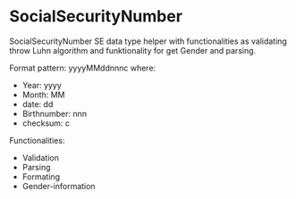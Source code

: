 # SocialSecurityNumber
SocialSecurityNumber SE data type helper with functionalities as validating throw Luhn algorithm and funktionality for get Gender and parsing.

Format pattern: yyyyMMddnnnc where:
* Year: yyyy
* Month: MM
* date: dd
* Birthnumber: nnn
* checksum: c

Functionalities:
* Validation
* Parsing
* Formating
* Gender-information
